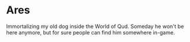 # Ares
Immortalizing my old dog inside the World of Qud. Someday he won't be here anymore, but for sure people can find him somewhere in-game.

